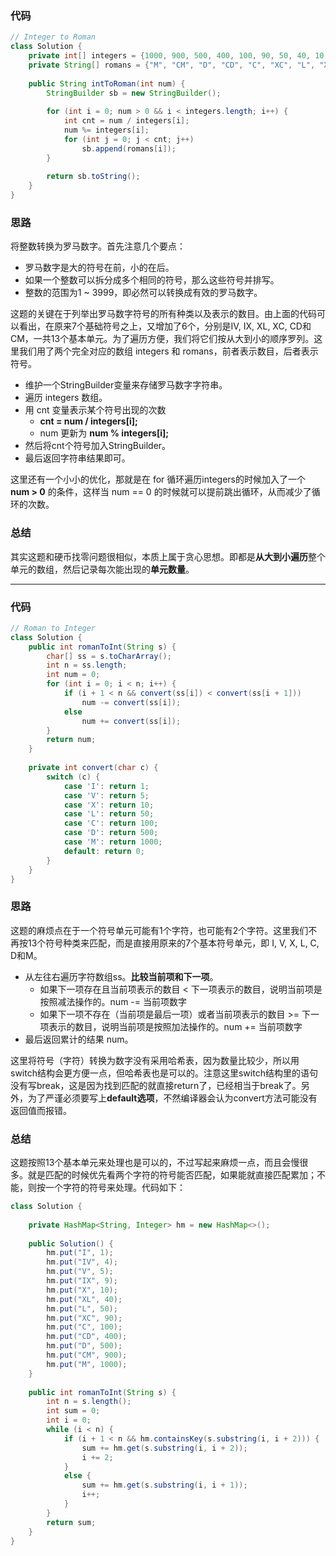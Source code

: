 ### 代码

``` java
// Integer to Roman
class Solution {
    private int[] integers = {1000, 900, 500, 400, 100, 90, 50, 40, 10, 9, 5, 4, 1};
    private String[] romans = {"M", "CM", "D", "CD", "C", "XC", "L", "XL", "X", "IX", "V", "IV", "I"};
    
    public String intToRoman(int num) {
        StringBuilder sb = new StringBuilder();
        
        for (int i = 0; num > 0 && i < integers.length; i++) {
            int cnt = num / integers[i];
            num %= integers[i];
            for (int j = 0; j < cnt; j++)
                sb.append(romans[i]);
        }
        
        return sb.toString();
    }
}
```



### 思路

将整数转换为罗马数字。首先注意几个要点：

* 罗马数字是大的符号在前，小的在后。
* 如果一个整数可以拆分成多个相同的符号，那么这些符号并排写。
* 整数的范围为1 ~ 3999，即必然可以转换成有效的罗马数字。

这题的关键在于列举出罗马数字符号的所有种类以及表示的数目。由上面的代码可以看出，在原来7个基础符号之上，又增加了6个，分别是IV, IX, XL, XC, CD和CM，一共13个基本单元。为了遍历方便，我们将它们按从大到小的顺序罗列。这里我们用了两个完全对应的数组 integers 和 romans，前者表示数目，后者表示符号。

* 维护一个StringBuilder变量来存储罗马数字字符串。
* 遍历 integers 数组。
* 用 cnt 变量表示某个符号出现的次数
  * **cnt = num / integers[i];**
  * num 更新为 **num % integers[i];**
* 然后将cnt个符号加入StringBuilder。
* 最后返回字符串结果即可。

这里还有一个小小的优化，那就是在 for 循环遍历integers的时候加入了一个 **num  > 0** 的条件，这样当 num == 0 的时候就可以提前跳出循环，从而减少了循环的次数。



### 总结

其实这题和硬币找零问题很相似，本质上属于贪心思想。即都是**从大到小遍历**整个单元的数组，然后记录每次能出现的**单元数量**。



<hr>

### 代码

``` java
// Roman to Integer
class Solution {
    public int romanToInt(String s) {
        char[] ss = s.toCharArray();
        int n = ss.length;
        int num = 0;
        for (int i = 0; i < n; i++) {
            if (i + 1 < n && convert(ss[i]) < convert(ss[i + 1]))
                num -= convert(ss[i]);
            else
                num += convert(ss[i]);
        }
        return num;
    }
    
    private int convert(char c) {
        switch (c) {
            case 'I': return 1;
            case 'V': return 5;
            case 'X': return 10;
            case 'L': return 50;
            case 'C': return 100;
            case 'D': return 500;
            case 'M': return 1000;
            default: return 0;
        }
    }
}
```



### 思路

这题的麻烦点在于一个符号单元可能有1个字符，也可能有2个字符。这里我们不再按13个符号种类来匹配，而是直接用原来的7个基本符号单元，即 I, V, X, L, C, D和M。

* 从左往右遍历字符数组ss。**比较当前项和下一项**。
  * 如果下一项存在且当前项表示的数目  < 下一项表示的数目，说明当前项是按照减法操作的。num -=  当前项数字
  * 如果下一项不存在（当前项是最后一项）或者当前项表示的数目 >= 下一项表示的数目，说明当前项是按照加法操作的。num += 当前项数字
* 最后返回累计的结果 num。

这里将符号（字符）转换为数字没有采用哈希表，因为数量比较少，所以用switch结构会更方便一点，但哈希表也是可以的。注意这里switch结构里的语句没有写break，这是因为找到匹配的就直接return了，已经相当于break了。另外，为了严谨必须要写上**default选项**，不然编译器会认为convert方法可能没有返回值而报错。



### 总结

这题按照13个基本单元来处理也是可以的，不过写起来麻烦一点，而且会慢很多。就是匹配的时候优先看两个字符的符号能否匹配，如果能就直接匹配累加；不能，则按一个字符的符号来处理。代码如下：

``` java
class Solution {
    
    private HashMap<String, Integer> hm = new HashMap<>();
    
    public Solution() {
        hm.put("I", 1);
        hm.put("IV", 4);
        hm.put("V", 5);
        hm.put("IX", 9);
        hm.put("X", 10);
        hm.put("XL", 40);
        hm.put("L", 50);
        hm.put("XC", 90);
        hm.put("C", 100);
        hm.put("CD", 400);
        hm.put("D", 500);
        hm.put("CM", 900);
        hm.put("M", 1000);
    }
    
    public int romanToInt(String s) {
        int n = s.length();
        int sum = 0;
        int i = 0;
        while (i < n) {
            if (i + 1 < n && hm.containsKey(s.substring(i, i + 2))) {
                sum += hm.get(s.substring(i, i + 2));
                i += 2;
            }
            else {
                sum += hm.get(s.substring(i, i + 1));
                i++;
            }     
        }
        return sum;
    }
}
```





